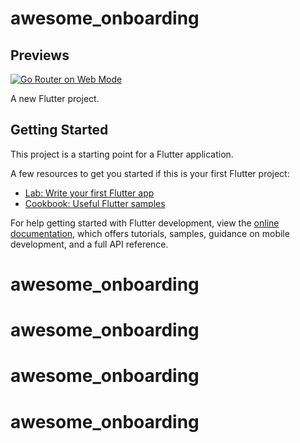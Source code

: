 # awesome_onboarding

## Previews

[![ Go Router on Web Mode](https://img.youtube.com/vi/pSWYzUOohi8/0.jpg)](https://www.youtube.com/watch?v=pSWYzUOohi8)

A new Flutter project.

## Getting Started

This project is a starting point for a Flutter application.

A few resources to get you started if this is your first Flutter project:

- [Lab: Write your first Flutter app](https://docs.flutter.dev/get-started/codelab)
- [Cookbook: Useful Flutter samples](https://docs.flutter.dev/cookbook)

For help getting started with Flutter development, view the
[online documentation](https://docs.flutter.dev/), which offers tutorials,
samples, guidance on mobile development, and a full API reference.
# awesome_onboarding
# awesome_onboarding
# awesome_onboarding
# awesome_onboarding
